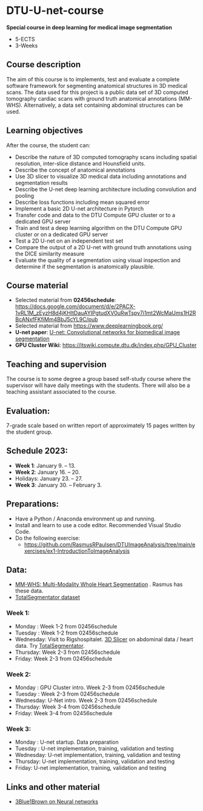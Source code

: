 # DTU-U-net-course
**Special course in deep learning for medical image segmentation**
- 5-ECTS
- 3-Weeks

## Course description
The aim of this course is to implements, test and evaluate a complete software framework for segmenting anatomical structures in 3D medical scans.
The data used for this project is a public data set of 3D computed tomography cardiac scans with ground truth anatomical annotations (MM-WHS). Alternatively, a data set containing abdominal structures can be used.

## Learning objectives

After the course, the student can:
- Describe the nature of 3D computed tomography scans including spatial resolution, inter-slice distance and Hounsfield units.
- Describe the concept of anatomical annotations
- Use 3D slicer to visualize 3D medical data including annotations and segmentation results
- Describe the U-net deep learning architecture including convolution and pooling
- Describe loss functions including mean squared error
- Implement a basic 2D U-net architecture in Pytorch
- Transfer code and data to the DTU Compute GPU cluster or to a dedicated GPU server
- Train and test a deep learning algorithm on the DTU Compute GPU cluster or on a dedicated GPU server
- Test a 2D U-net on an independent test set
- Compare the output of a 2D U-net with ground truth annotations using the DICE similarity measure
- Evaluate the quality of a segmentation using visual inspection and determine if the segmentation is anatomically plausible.

## Course material
- Selected material from **02456schedule**: https://docs.google.com/document/d/e/2PACX-1vRL1M_zEyzH8d4jKHltDauAYIPgtudXV0uRwTspy7i1mt2WcMaUms1H2RBcANxfFKfiMm4BbJ5cYL9C/pub
- Selected material from https://www.deeplearningbook.org/
- **U-net paper**: [U-net: Convolutional networks for biomedical image segmentation](https://arxiv.org/abs/1505.04597)
- **GPU Cluster Wiki**: https://itswiki.compute.dtu.dk/index.php/GPU_Cluster

## Teaching and supervision
The course is to some degree a group based self-study course where the supervisor will have daily meetings with the students. There will also be a teaching assistant associated to the course.

## Evaluation:
7-grade scale based on written report of approximately 15 pages written by the student group.

## Schedule 2023:
- **Week 1**: January 9. – 13.
- **Week 2**: January 16. – 20.
- Holidays: January 23. – 27.
- **Week 3**: January 30. – February 3.

## Preparations:
- Have a Python / Anaconda environment up and running. 
- Install and learn to use a code editor. Recommended Visual Studio Code.
- Do the following exercise:
   - https://github.com/RasmusRPaulsen/DTUImageAnalysis/tree/main/exercises/ex1-IntroductionToImageAnalysis

## Data:
- [MM-WHS: Multi-Modality Whole Heart Segmentation](https://zmiclab.github.io/zxh/0/mmwhs/) . Rasmus has these data.
- [TotalSegmentator dataset](https://zenodo.org/record/6802614#.Y6Qn23bMIR8)


### Week 1:
- Monday : Week 1-2 from 02456schedule
- Tuesday : Week 1-2 from 02456schedule
- Wednesday: Visit to Rigshospitalet. [3D Slicer](https://www.slicer.org/) on abdominal data / heart data. Try [TotalSegmentator](https://www.youtube.com/watch?v=osvMB5SKcVQ).
- Thursday: Week 2-3 from 02456schedule
- Friday: Week 2-3 from 02456schedule

### Week 2:
- Monday : GPU Cluster intro. Week 2-3 from 02456schedule
- Tuesday : Week 2-3 from 02456schedule
- Wednesday: U-Net intro. Week 2-3 from 02456schedule
- Thursday: Week 3-4 from 02456schedule
- Friday: Week 3-4 from 02456schedule

### Week 3:
- Monday :  U-net startup. Data preparation
- Tuesday :  U-net implementation, training, validation and testing
- Wednesday: U-net implementation, training, validation and testing
- Thursday: U-net implementation, training, validation and testing
- Friday: U-net implementation, training, validation and testing

## Links and other material

- [3Blue1Brown on Neural networks](https://www.youtube.com/playlist?list=PLZHQObOWTQDNU6R1_67000Dx_ZCJB-3pi)
